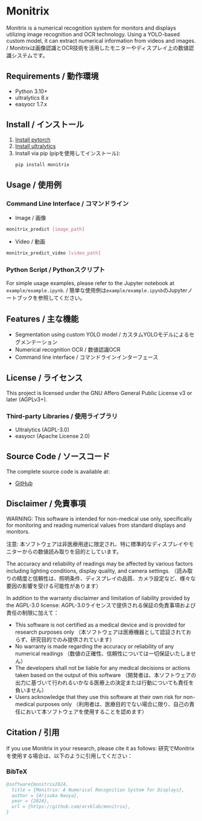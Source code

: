 
# Monitrix


Monitrix is a numerical recognition system for monitors and displays utilizing image recognition and OCR technology. Using a YOLO-based custom model, it can extract numerical information from videos and images. / Monitrixは画像認識とOCR技術を活用したモニターやディスプレイ上の数値認識システムです。

## Requirements / 動作環境
- Python 3.10+
- ultralytics 8.x
- easyocr 1.7.x

## Install / インストール

1. [Install pytorch](https://pytorch.org/get-started/locally/)
2. [Install ultralytics](https://docs.ultralytics.com/quickstart/)
3. Install via pip (pipを使用してインストール):
    ```bash
    pip install monitrix
    ```

## Usage / 使用例

### Command Line Interface / コマンドライン
- Image / 画像
```bash
monitrix_predict [image_path]
```
- Video / 動画
```bash
monitrix_predict_video [video_path]
```

### Python Script / Pythonスクリプト
For simple usage examples, please refer to the Jupyter notebook at `example/example.ipynb`. / 簡単な使用例は`example/example.ipynb`のJupyterノートブックを参照してください。

## Features / 主な機能
- Segmentation using custom YOLO model / カスタムYOLOモデルによるセグメンテーション
- Numerical recognition OCR / 数値認識OCR
- Command line interface / コマンドラインインターフェース

## License / ライセンス
This project is licensed under the GNU Affero General Public License v3 or later (AGPLv3+).

### Third-party Libraries / 使用ライブラリ
- Ultralytics (AGPL-3.0)
- easyocr (Apache License 2.0)

## Source Code / ソースコード
The complete source code is available at:
- [GitHub](https://github.com/arsklab/monitrix)

## Disclaimer / 免責事項

WARNING: This software is intended for non-medical use only, specifically for monitoring and reading numerical values from standard displays and monitors.

注意: 本ソフトウェアは非医療用途に限定され、特に標準的なディスプレイやモニターからの数値読み取りを目的としています。

The accuracy and reliability of readings may be affected by various factors including lighting conditions, display quality, and camera settings.
（読み取りの精度と信頼性は、照明条件、ディスプレイの品質、カメラ設定など、様々な要因の影響を受ける可能性があります）

In addition to the warranty disclaimer and limitation of liability provided by the AGPL-3.0 license:
AGPL-3.0ライセンスで提供される保証の免責事項および責任の制限に加えて：

- This software is not certified as a medical device and is provided for research purposes only
（本ソフトウェアは医療機器として認証されておらず、研究目的でのみ提供されています）
- No warranty is made regarding the accuracy or reliability of any numerical readings
（数値の正確性、信頼性については一切保証いたしません）
- The developers shall not be liable for any medical decisions or actions taken based on the output of this software
（開発者は、本ソフトウェアの出力に基づいて行われるいかなる医療上の決定または行動についても責任を負いません）
- Users acknowledge that they use this software at their own risk for non-medical purposes only
（利用者は、医療目的でない場合に限り、自己の責任において本ソフトウェアを使用することを認めます）




## Citation / 引用

If you use Monitrix in your research, please cite it as follows:
研究でMonitrixを使用する場合は、以下のように引用してください：

### BibTeX
```bibtex
@software{monitrix2024,
  title = {Monitrix: A Numerical Recognition System for Displays},
  author = {Arisaka Naoya},
  year = {2024},
  url = {https://github.com/arsklab/monitrix},
}